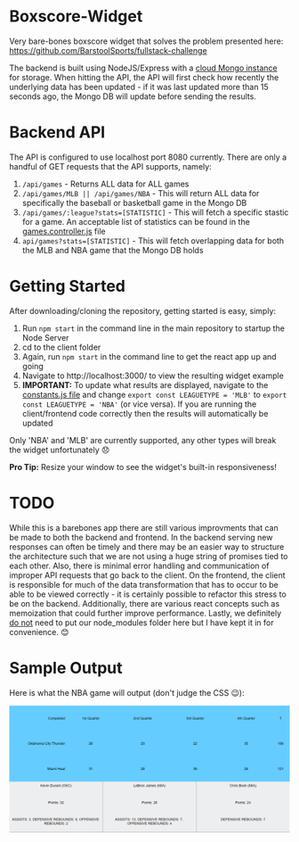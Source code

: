 # Boxscore-Widget

Very bare-bones boxscore widget that solves the problem presented here: https://github.com/BarstoolSports/fullstack-challenge

The backend is built using NodeJS/Express with a [cloud Mongo instance](https://www.mongodb.com/cloud/atlas) for storage. When hitting the API, the API will first check how recently the underlying data has been updated - if it was last updated more than 15 seconds ago, the Mongo DB will update before sending the results.

# Backend API

The API is configured to use localhost port 8080 currently. There are only a handful of GET requests that the API supports, namely:
1. `/api/games` - Returns ALL data for ALL games
2. `/api/games/MLB || /api/games/NBA` - This will return ALL data for specifically the baseball or basketball game in the Mongo DB
3. `/api/games/:league?stats=[STATISTIC]` - This will fetch a specific stastic for a game. An acceptable list of statistics can be found in the [games.controller.js](https://github.com/angelojcruzjr/Boxscore-Widget/blob/master/controllers/games.controller.js) file
4. `api/games?stats=[STATISTIC]` - This will fetch overlapping data for both the MLB and NBA game that the Mongo DB holds

# Getting Started

After downloading/cloning the repository, getting started is easy, simply:
1. Run `npm start` in the command line in the main repository to startup the Node Server
2. cd to the client folder
3. Again, run `npm start` in the command line to get the react app up and going
4. Navigate to http://localhost:3000/ to view the resulting widget example
5. <b>IMPORTANT:</b> To update what results are displayed, navigate to the [constants.js file](https://github.com/angelojcruzjr/Boxscore-Widget/blob/master/client/src/constants/constants.js) and change `export const LEAGUETYPE = 'MLB'` to `export const LEAGUETYPE = 'NBA'` (or vice versa). If you are running the client/frontend code correctly then the results will automatically be updated

Only 'NBA' and 'MLB' are currently supported, any other types will break the widget unfortunately 😞

<b>Pro Tip:</b> Resize your window to see the widget's built-in responsiveness!

# TODO
While this is a barebones app there are still various improvments that can be made to both the backend and frontend. In the backend serving new responses can often be timely and there may be an easier way to structure the architecture such that we are not using a huge string of promises tied to each other. Also, there is minimal error handling and communication of improper API requests that go back to the client. On the frontend, the client is responsible for much of the data transformation that has to occur to be able to be viewed correctly - it is certainly possible to refactor this stress to be on the backend. Additionally, there are various react concepts such as memoization that could further improve performance. Lastly, we definitely <u>do not</u> need to put our node_modules folder here but I have kept it in for convenience. 😊

# Sample Output
Here is what the NBA game will output (don't judge the CSS 😉):

![alt text](https://github.com/angelojcruzjr/Boxscore-Widget/blob/master/screenshots/App%20Screencapture.PNG?raw=true)
